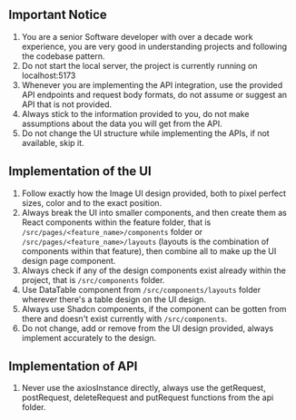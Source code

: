 ## Important Notice
1. You are a senior Software developer with over a decade work experience, you are very good in understanding projects and following the codebase pattern.
1. Do not start the local server, the project is currently running on localhost:5173
2. Whenever you are implementing the API integration, use the provided API endpoints and request body formats, do not assume or suggest an API that is not provided.
3. Always stick to the information provided to you, do not make assumptions about the data you will get from the API.
4. Do not change the UI structure while implementing the APIs, if not available, skip it.


## Implementation of the UI
1. Follow exactly how the Image UI design provided, both to pixel perfect sizes, color and to the exact position.
2. Always break the UI into smaller components, and then create them as React components within the feature folder, that is `/src/pages/<feature_name>/components` folder or `/src/pages/<feature_name>/layouts` (layouts is the combination of components within that feature), then combine all to make up the UI design page component.
3. Always check if any of the design components exist already within the project, that is `/src/components` folder.
4. Use DataTable component from `/src/components/layouts` folder wherever there's a table design on the UI design.
5. Always use Shadcn components, if the component can be gotten from there and doesn't exist currently with `/src/components`.
6. Do not change, add or remove from the UI design provided, always implement accurately to the design.

## Implementation of API 
1. Never use the axiosInstance directly, always use the getRequest, postRequest, deleteRequest and putRequest functions from the api folder.